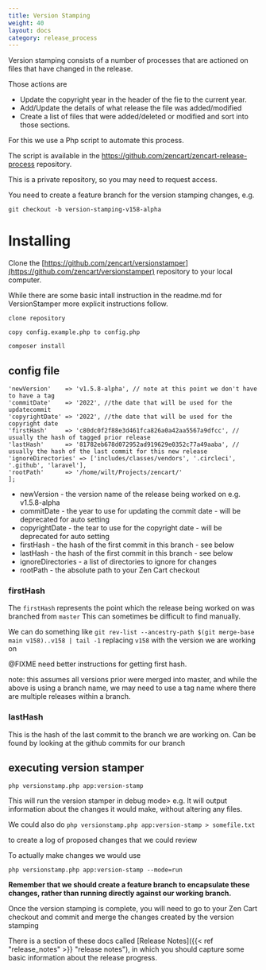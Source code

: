 ```yaml
---
title: Version Stamping
weight: 40
layout: docs
category: release_process
---
```

Version stamping consists of a number of processes that are actioned on files that have 
changed in the release.

Those actions are 

 + Update the copyright year in the header of the fie to the current year.
 + Add/Update the details of what release the file was added/modified
 + Create a list of files that were added/deleted or modified and sort into those sections.

For this we use a Php script to automate this process.

The script is available in the https://github.com/zencart/zencart-release-process repository.

This is a private repository, so you may need to request access.

You need to create a feature branch for the version stamping changes, e.g.

`git checkout -b version-stamping-v158-alpha`


# Installing

Clone the [https://github.com/zencart/versionstamper](https://github.com/zencart/versionstamper) repository to your local computer.

While there are some basic intall instruction in the readme.md for VersionStamper
more explicit instructions follow.

`clone repository`

`copy config.example.php to config.php`

`composer install`

## config file

```return  [
'newVersion'    => 'v1.5.8-alpha', // note at this point we don't have to have a tag
'commitDate'    => '2022', //the date that will be used for the updatecommit
'copyrightDate' => '2022', //the date that will be used for the copyright date
'firstHash'     => 'c80dc0f2f88e3d461fca826a0a42aa5567a9dfcc', // usually the hash of tagged prior release
'lastHash'      => '81782eb678d072952ad919629e0352c77a49aaba', // usually the hash of the last commit for this new release
'ignoreDirectories' => ['includes/classes/vendors', '.circleci', '.github', 'laravel'],
'rootPath'      => '/home/wilt/Projects/zencart/'
];
```

+ newVersion - the version name of the release being worked on e.g. v1.5.8-alpha
+ commitDate - the year to use for updating the commit date - will be deprecated for auto setting
+ copyrightDate - the tear to use for the copyright date  - will be deprecated for auto setting
+ firstHash - the hash of the first commit in this branch - see below
+ lastHash - the hash of the first commit in this branch - see below
+ ignoreDirectories - a list of directories to ignore for changes
+ rootPath - the absolute path to your Zen Cart checkout

### firstHash

The `firstHash` represents the point which the release being worked on was branched from `master`
This can sometimes be difficult to find manually.

We can do something like
`git rev-list --ancestry-path $(git merge-base main v158)..v158 | tail -1`
replacing `v158` with the version we are working on

@FIXME need better instructions for getting first hash.


note: this assumes all versions prior were merged into master, and while the above is using a branch name, we may need to use a tag name
where there are multiple releases within a branch.

### lastHash

This is the hash of the last commit to the branch we are working on.
Can be found by looking at the github commits for our branch

## executing version stamper

`php versionstamp.php app:version-stamp`

This will run the version stamper in debug mode>
e.g. It will output information about the changes it would make, without altering any files.

We could also do
`php versionstamp.php app:version-stamp > somefile.txt`

to create a log of proposed changes that we could review

To actually make changes we would use

`php versionstamp.php app:version-stamp --mode=run`

**Remember that we should create a feature branch to encapsulate these changes, rather
than running directly against our working branch.**

Once the version stamping is complete, you will need to go to your Zen Cart checkout and 
commit and merge the changes created by the version stamping

There is a section of these docs called [Release Notes]({{< ref "release_notes" >}} "release notes"), in which you should capture some
basic information about the release progress.
